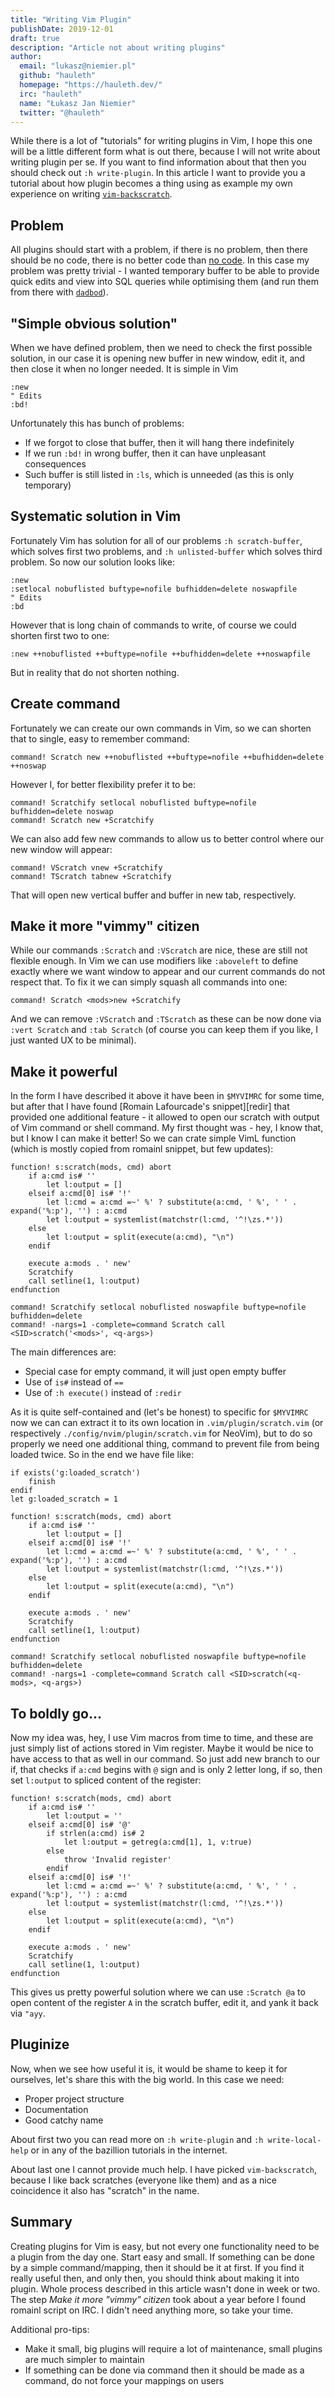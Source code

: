 ```yaml
---
title: "Writing Vim Plugin"
publishDate: 2019-12-01
draft: true
description: "Article not about writing plugins"
author:
  email: "lukasz@niemier.pl"
  github: "hauleth"
  homepage: "https://hauleth.dev/"
  irc: "hauleth"
  name: "Łukasz Jan Niemier"
  twitter: "@hauleth"
---
```


While there is a lot of "tutorials" for writing plugins in Vim, I hope this one
will be a little different form what is out there, because I will not write
about writing plugin per se. If you want to find information about that then you
should check out `:h write-plugin`. In this article I want to provide you a
tutorial about how plugin becomes a thing using as example my own experience on
writing [`vim-backscratch`][scratch].

## Problem

All plugins should start with a problem, if there is no problem, then there
should be no code, there is no better code than [no code][]. In this case
my problem was pretty trivial - I wanted temporary buffer to be able to provide
quick edits and view into SQL queries while optimising them (and run them from
there with [`dadbod`][dadbod]).

## "Simple obvious solution"

When we have defined problem, then we need to check the first possible solution,
in our case it is opening new buffer in new window, edit it, and then close it
when no longer needed. It is simple in Vim

```vim
:new
" Edits
:bd!
```

Unfortunately this has bunch of problems:

- If we forgot to close that buffer, then it will hang there indefinitely
- If we run `:bd!` in wrong buffer, then it can have unpleasant consequences
- Such buffer is still listed in `:ls`, which is unneeded (as this is only
  temporary)

## Systematic solution in Vim

Fortunately Vim has solution for all of our problems `:h scratch-buffer`, which
solves first two problems, and `:h unlisted-buffer` which solves third problem.
So now our solution looks like:

```vim
:new
:setlocal nobuflisted buftype=nofile bufhidden=delete noswapfile
" Edits
:bd
```

However that is long chain of commands to write, of course we could shorten
first two to one:

```vim
:new ++nobuflisted ++buftype=nofile ++bufhidden=delete ++noswapfile
```

But in reality that do not shorten nothing.

## Create command

Fortunately we can create our own commands in Vim, so we can shorten that to
single, easy to remember command:

```vim
command! Scratch new ++nobuflisted ++buftype=nofile ++bufhidden=delete ++noswap
```

However I, for better flexibility prefer it to be:

```vim
command! Scratchify setlocal nobuflisted buftype=nofile bufhidden=delete noswap
command! Scratch new +Scratchify
```

We can also add few new commands to allow us to better control where our new
window will appear:

```vim
command! VScratch vnew +Scratchify
command! TScratch tabnew +Scratchify
```

That will open new vertical buffer and buffer in new tab, respectively.

## Make it more "vimmy" citizen

While our commands `:Scratch` and `:VScratch` are nice, these are still not
flexible enough. In Vim we can use modifiers like `:aboveleft` to define exactly
where we want window to appear and our current commands do not respect that. To
fix it we can simply squash all commands into one:

```vim
command! Scratch <mods>new +Scratchify
```

And we can remove `:VScratch` and `:TScratch` as these can be now done via
`:vert Scratch` and `:tab Scratch` (of course you can keep them if you like, I
just wanted UX to be minimal).

## Make it powerful

In the form I have described it above it have been in `$MYVIMRC` for some time,
but after that I have found [Romain Lafourcade's snippet][redir] that provided
one additional feature - it allowed to open our scratch with output of Vim
command or shell command. My first thought was - hey, I know that, but I know I
can make it better! So we can crate simple VimL function (which is mostly copied
from romainl snippet, but few updates):

```vim
function! s:scratch(mods, cmd) abort
    if a:cmd is# ''
        let l:output = []
    elseif a:cmd[0] is# '!'
        let l:cmd = a:cmd =~' %' ? substitute(a:cmd, ' %', ' ' . expand('%:p'), '') : a:cmd
        let l:output = systemlist(matchstr(l:cmd, '^!\zs.*'))
    else
        let l:output = split(execute(a:cmd), "\n")
    endif

    execute a:mods . ' new'
    Scratchify
    call setline(1, l:output)
endfunction

command! Scratchify setlocal nobuflisted noswapfile buftype=nofile bufhidden=delete
command! -nargs=1 -complete=command Scratch call <SID>scratch('<mods>', <q-args>)
```

The main differences are:

- Special case for empty command, it will just open empty buffer
- Use of `is#` instead of `==`
- Use of `:h execute()` instead of `:redir`

As it is quite self-contained and (let's be honest) to specific for `$MYVIMRC`
now we can can extract it to its own location in `.vim/plugin/scratch.vim` (or
respectively `./config/nvim/plugin/scratch.vim` for NeoVim), but to do so
properly we need one additional thing, command to prevent file from being loaded
twice. So in the end we have file like:

```vim
if exists('g:loaded_scratch')
    finish
endif
let g:loaded_scratch = 1

function! s:scratch(mods, cmd) abort
    if a:cmd is# ''
        let l:output = []
    elseif a:cmd[0] is# '!'
        let l:cmd = a:cmd =~' %' ? substitute(a:cmd, ' %', ' ' . expand('%:p'), '') : a:cmd
        let l:output = systemlist(matchstr(l:cmd, '^!\zs.*'))
    else
        let l:output = split(execute(a:cmd), "\n")
    endif

    execute a:mods . ' new'
    Scratchify
    call setline(1, l:output)
endfunction

command! Scratchify setlocal nobuflisted noswapfile buftype=nofile bufhidden=delete
command! -nargs=1 -complete=command Scratch call <SID>scratch(<q-mods>, <q-args>)
```

## To boldly go…

Now my idea was, hey, I use Vim macros from time to time, and these are just
simply list of actions stored in Vim register. Maybe it would be nice to have
access to that as well in our command. So just add new branch to our if, that
checks if `a:cmd` begins with `@` sign and is only 2 letter long, if so, then
set `l:output` to spliced content of the register:

```vim
function! s:scratch(mods, cmd) abort
    if a:cmd is# ''
        let l:output = ''
    elseif a:cmd[0] is# '@'
        if strlen(a:cmd) is# 2
            let l:output = getreg(a:cmd[1], 1, v:true)
        else
            throw 'Invalid register'
        endif
    elseif a:cmd[0] is# '!'
        let l:cmd = a:cmd =~' %' ? substitute(a:cmd, ' %', ' ' . expand('%:p'), '') : a:cmd
        let l:output = systemlist(matchstr(l:cmd, '^!\zs.*'))
    else
        let l:output = split(execute(a:cmd), "\n")
    endif

    execute a:mods . ' new'
    Scratchify
    call setline(1, l:output)
endfunction
```

This gives us pretty powerful solution where we can use `:Scratch @a` to open
content of the register `A` in the scratch buffer, edit it, and yank it back via
`"ayy`.

## Pluginize

Now, when we see how useful it is, it would be shame to keep it for ourselves,
let's share this with the big world. In this case we need:

- Proper project structure
- Documentation
- Good catchy name

About first two you can read more on `:h write-plugin` and `:h
write-local-help` or in any of the bazillion tutorials in the internet.

About last one I cannot provide much help. I have picked `vim-backscratch`,
because I like back scratches (everyone like them) and as a nice coincidence
it also has "scratch" in the name.

## Summary

Creating plugins for Vim is easy, but not every one functionality need to be a
plugin from the day one. Start easy and small. If something can be done by a
simple command/mapping, then it should be it at first. If you find it really
useful then, and only then, you should think about making it into plugin. Whole
process described in this article wasn't done in week or two. The step *Make it
more "vimmy" citizen* took about a year before I found romainl script on IRC. I
didn't need anything more, so take your time.

Additional pro-tips:

- Make it small, big plugins will require a lot of maintenance, small plugins
  are much simpler to maintain
- If something can be done via command then it should be made as a command, do
  not force your mappings on users

[scratch]: https://github.com/hauleth/vim-backscratch
[no code]: https://github.com/kelseyhightower/nocode
[dadbod]: https://github.com/tpope/vim-dadbod

